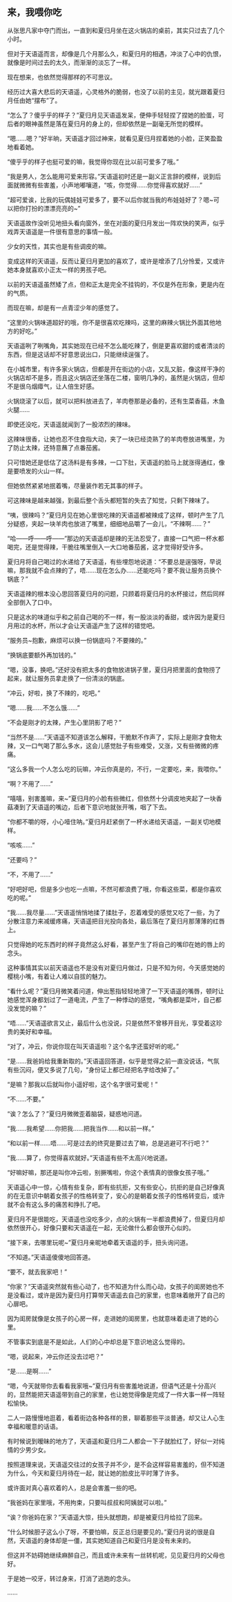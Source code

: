 ## 来，我喂你吃

从张思凡家中夺门而出，一直到和夏归月坐在这火锅店的桌前，其实只过去了几个小时。

但对于天语遥而言，却像是几个月那么久，和夏归月的相遇，冲淡了心中的仇恨，就像是时间过去的太久，而渐渐的淡忘了一样。

现在想来，也依然觉得那样的不可思议。

经历过大喜大悲后的天语遥，心灵格外的脆弱，也没了以前的主见，就光跟着夏归月任由她“摆布”了。

“怎么了？傻乎乎的样子？”夏归月见天语遥发呆，便伸手轻轻捏了捏她的脸蛋，可后者的眼神虽然是落在夏归月的身上的，但却依然是一副毫无所觉的模样。

“嗯……嗯？”好半晌，天语遥才回过神来，就看见夏归月捏着她的小脸，正笑盈盈地看着她。

“傻乎乎的样子也挺可爱的嘛，我觉得你现在比以前可爱多了哦。”

“我是男人，怎么能用可爱来形容。”天语遥初时还是一副义正言辞的模样，说到后面就微微有些害羞，小声地嘟嚷道，“咳，你觉得……你觉得喜欢就好……”

“超可爱诶，比我的玩偶娃娃可爱多了，要不以后你就当我的布娃娃好了？嗯~可以把你打扮的漂漂亮亮的~”

天语遥故作没听见地扭头看向窗外，坐在对面的夏归月发出一阵欢快的笑声，似乎戏弄天语遥是一件很有意思的事情一般。

少女的天性，其实也是有些调皮的嘛。

变成这样的天语遥，反而让夏归月更加的喜欢了，或许是增添了几分怜爱，又或许她本身就喜欢小正太一样的男孩子吧。

以前的天语遥虽然矮了点，但和正太是完全不挂钩的，不仅是外在形象，更是内在的气质。

而现在嘛，却是有一点青涩少年的感觉了。

“这里的火锅味道超好的哦，你不是很喜欢吃辣吗，这里的麻辣火锅比外面其他地方的好吃。”

天语遥咧了咧嘴角，其实她现在已经不怎么能吃辣了，倒是更喜欢甜的或者清淡的东西，但是这话却不好意思说出口，只能继续逞强了。

在小城市里，有许多家火锅店，但都是开在街边的小店，又乱又脏，像这样干净的火锅店却不是多，而且这火锅店还坐落在二楼，窗明几净的，虽然是火锅店，但却不是很乌烟瘴气，让人倍生好感。

火锅烧滚了以后，就可以把料放进去了，羊肉卷那是必备的，还有生菜香菇，木鱼火腿……

即使还没吃，天语遥就闻到了一股浓烈的辣味。

这辣味很香，让她也忍不住食指大动，夹了一块已经烫熟了的羊肉卷放进嘴里，为了防止太辣，还特意蘸了点番茄酱。

只可惜她还是低估了这汤料是有多辣，一口下肚，天语遥的脸马上就涨得通红，像是要喷发的火山一样。

但她依然紧紧地抿着嘴，尽量装作若无其事的样子。

可这辣味是越来越强，到最后整个舌头都短暂的失去了知觉，只剩下辣味了。

“咦，很辣吗？”夏归月见在她心里很吃辣的天语遥都被辣成了这样，顿时产生了几分疑惑，夹起一块羊肉也放进了嘴里，细细地品嚼了一会儿，“不辣啊……？”

“哈——呼——呼——”那边的天语遥却是辣的无法忍受了，直接一口气把一杯水都喝完，还是觉得辣，干脆往嘴里倒入一大口地番茄酱，这才觉得好受许多。

夏归月将自己喝过的水递给了天语遥，有些埋怨地说道：“不要总是逞强呀，早说嘛，那我就不会点辣的了，唔……现在怎么办……还能吃吗？要不我让服务员换个锅底？”

天语遥辣的根本没心思回答夏归月的问题，只顾着将夏归月的水杯接过，然后同样全部倒入了口中。

只是这水的味道似乎和之前自己喝的不一样，有一股淡淡的香甜，或许因为是夏归月用过的水杯，所以才会让天语遥产生了这样的错觉吧。

“服务员~抱歉，麻烦可以换一份锅底吗？不要辣的。”

“换锅底要额外再加钱的。”

“嗯，没事，换吧。”还好没有把太多的食物放进锅子里，夏归月把里面的食物捞了起来，就让服务员拿走换了一份清淡的锅底。

“冲云，好啦，换了不辣的，吃吧。”

“嗯……我……不怎么饿……”

“不会是刚才的太辣，产生心里阴影了吧？”

“当然不是……”天语遥不知道该怎么解释，干脆默不作声了，实际上是刚才食物太辣，又一口气喝了那么多水，这会儿感觉肚子有些难受，又涨，又有些微微的疼痛。

“这么多我一个人怎么吃的玩嘛，冲云你真是的，不行，一定要吃，来，我喂你。”

“啊？不用了……”

“嘻嘻，别害羞嘛，来~”夏归月的小脸有些微红，但依然十分调皮地夹起了一块香菇凑到了天语遥的嘴边，后者下意识地就张开嘴，咽了下去。

“你都不嚼的呀，小心噎住呐。”夏归月赶紧倒了一杯水递给天语遥，一副关切地模样。

“咳咳……”

“还要吗？”

“不，不用了……”

“好吧好吧，但是多少也吃一点嘛，不然可都浪费了哦，你看这些菜，都是你喜欢吃的呢。”

“我……我尽量……”天语遥悄悄地揉了揉肚子，忍着难受的感觉又吃了一些，为了分散注意力来减缓疼痛，天语遥把目光投向各处，最后落在了夏归月那薄薄的红唇上。

只觉得她的吃东西时的样子竟然这么好看，甚至产生了将自己的嘴印在她的唇上的念头。

这种事情其实以前天语遥也不是没有对夏归月做过，只是不知为何，今天感觉她的樱桃小嘴，有着让人难以自拔的魅力。

“看什么呢？”夏归月微笑着问道，伸出葱指轻轻地滑了一下天语遥的嘴唇，顿时让她感觉浑身都划过了一道电流，产生了一种悸动的感觉，“嘴角都是菜叶，自己都没发觉的嘛？”

“唔……”天语遥欲言又止，最后什么也没说，只是依然不曾移开目光，享受着这珍贵的美好和幸福。

“对了，冲云，你说你现在叫天语遥啦？这个名字还蛮好听的呢。”

“是……我爸妈给我重新取的。”天语遥回答道，似乎是觉得之前一直没说话，气氛有些沉闷，便又多说了几句，“身份证上都已经把名字给改掉了。”

“是嘛？那我以后就叫你小遥好啦，这个名字很可爱呢！”

“不……不要。”

“诶？怎么了？”夏归月微微歪着脑袋，疑惑地问道。

“我……我希望……你把我……把我当作……和以前一样。”

“和以前一样……唔……可是过去的终究是要过去了嘛，总是逃避可不行吧？”

“我……算了，你觉得喜欢就好。”天语遥有些不太高兴地说道。

“好嘛好嘛，那还是叫你冲云啦，别撅嘴啦，你这个表情真的很像女孩子哦。”

天语遥心中一惊，心情有些复杂，即有些抗拒，又有些安心，抗拒的是自己好像真的在无意识中朝着女孩子的性格转变了，安心的是朝着女孩子的性格转变后，或许就不会有这么多的痛苦和挣扎了吧。

夏归月不是很能吃，天语遥也没吃多少，点的火锅有一半都浪费掉了，但夏归月却依然很开心，好像只要和天语遥在一起，无论做什么都会很开心似的。

“接下来，去哪里玩呢~”夏归月亲昵地牵着天语遥的手，扭头询问道。

“不知道。”天语遥傻傻地回答道。

“要不，就去我家吧！”

“你家？”天语遥突然就有些心动了，也不知道为什么而心动，女孩子的闺房她也不是没看过，或许是因为夏归月打算带天语遥去自己的家里，也意味着敞开了自己的心扉吧。

因为闺房就像是女孩子的心房一样，走进她的闺房里，也就意味着走进了她的心里。

不管事实到底是不是如此，人们的心中却总是下意识地这么觉得的。

“嗯，说起来，冲云你还没去过吧？”

“是……是啊……”

“嗯，今天就带你去看看我家哦~”夏归月有些害羞地说道，但语气还是十分高兴的，显然能把天语遥带到自己的家里，也让她觉得像是完成了一件大事一样一阵轻松愉快。

二人一路慢慢地逛着，看着街边各种各样的景，聊着那些平淡普通，却又让人心生幸福和暖意的话语。

有时候说到暧昧的地方了，天语遥和夏归月二人都会一下子就脸红了，好似一对纯情的少男少女。

按照道理来说，天语遥交往过的女孩子并不少，是不会这样容易害羞的，但不知道为什么，今天和夏归月待在一起，就让她的脸皮比平时薄了许多。

或许面对真心喜欢着的人，总是会害羞一些的吧。

“我爸妈在家里哦，不用拘束，只要叫叔叔和阿姨就可以啦。”

“诶？你爸妈在家？”天语遥大惊，扭头就想跑，却是被夏归月给拉了回来。

“什么时候胆子这么小了呀，不要怕嘛，反正总归是要见的。”夏归月说的很是自然，天语遥的身体却是一僵，其实她知道自己和夏归月是没有未来的。

但这并不妨碍她继续麻醉自己，而且或许未来有一丝转机呢，见见夏归月的父母也好。

于是她一咬牙，转过身来，打消了逃跑的念头。

……
